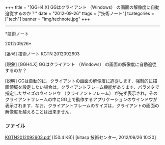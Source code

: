 ﻿+++
title = "[GGH4.X] GGはクライアント （Windows） の画面の解像度に自動追従するのか？"
date = "2012-09-26"
ttags = ["技術ノート"]
tcategories = ["tech"]
banner = "img/technote.jpg"
+++

-----------------------------------------------------------------------------------------------------------------------------

*技術ノート

2012/09/26*


[番号]
技術ノート KGTN 2012092603

[現象]
[GGH4.X] GGはクライアント （Windows）
の画面の解像度に自動追従するのか？

[説明]
GGは自動的に，クライアントの画面の解像度に追従します．強制的に描画領域を設定したい場合は，クライアントフレーム機能があります．パラメタで指定したサイズのウインドウ
（クライアントフレーム）
が先ず表示され，そのクライアントフレームの中にGG上で動作するアプリケーションのウインドウが表示されます．なお，クライアントフレームのサイズは，クライアントの画面の解像度を越えることは出来ません．


### ファイル

 
 


[KGTN2012092603.pdf](http://techreport.kitasp.net/attachments/download/1009/KGTN2012092603.pdf)
 [(50.4 KB)] [kitasp 技術センター, 2012/09/26
10:20]


 


 

